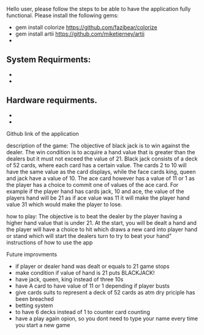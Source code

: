Hello user, please follow the steps to be able to have the application fully functional.
Please install the following gems:
- gem install colorize https://github.com/fazibear/colorize
- gem install artii https://github.com/miketierney/artii
- 
System Requirments:
-
-
-
Hardware requirments.
-
-
-

Github link of the application  

description of the game:
The objective of black jack is to win against the dealer. The win condition is to acquire a hand value that is greater than the dealers but it must not exceed the value of 21. Black jack consists of a deck of 52 cards, where each card has a certain value. The cards 2 to 10 will have the same value as the card displays, while the face cards king, queen and jack have a value of 10. The ace card however has a value of 11 or 1 as the player has a choice to commit one of values of the ace card. For example if the player hand has cards jack, 10 and ace, the value of the players hand will be 21 as if ace value was 11 it will make the player hand value 31 which would make the player to lose.

how to play: The objective is to beat the dealer by the player having a higher hand value that is under 21. 
At the start, you will be dealt a hand and the player will have a choice to hit which draws a new card into 
player hand or stand which will start the dealers turn to try to beat your hand"
instructions of how to use the app

Future improvments
- if player or dealer hand was dealt or equals to 21 game stops  
- make condition if value of hand is 21 puts BLACKJACK!
- have jack, queen, king instead of three 10s 
- have A card to have value of 11 or 1 depending if player busts 
- give cards suits to represent a deck of 52 cards as atm dry priciple has been breached 
- betting system 
- to have 6 decks instead of 1 to counter card counting 
- have a play again opion, so you dont need to type your name every time you start a new game